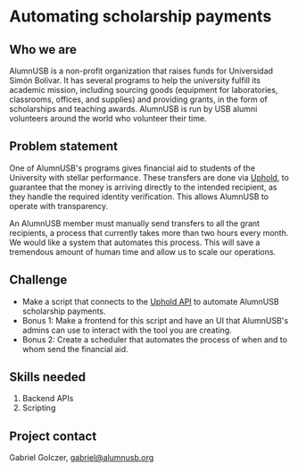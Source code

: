 # Automating scholarship payments

## Who we are
AlumnUSB is a non-profit organization that raises funds for Universidad Simón Bolivar. It has several programs to help the university fulfill its academic mission, including sourcing goods (equipment for laboratories, classrooms, offices, and supplies) and providing grants, in the form of scholarships and teaching awards. AlumnUSB is run by USB alumni volunteers around the world who volunteer their time.

## Problem statement
One of AlumnUSB's programs gives financial aid to students of the University with stellar performance. These transfers are done via [Uphold](https://uphold.com), to guarantee that the money is arriving directly to the intended recipient, as they handle the required identity verification. This allows AlumnUSB to operate with transparency.

An AlumnUSB member must manually send transfers to all the grant recipients, a process that currently takes more than two hours every month. We would like a system that automates this process. This will save a tremendous amount of human time and allow us to scale our operations.

## Challenge
 
* Make a script that connects to the [Uphold API](https://uphold.com/en/developer/api) to automate AlumnUSB scholarship payments.
* Bonus 1: Make a frontend for this script and have an UI that AlumnUSB's admins can use to interact with the tool you are creating. 
* Bonus 2: Create a scheduler that automates the process of when and to whom send the financial aid.

## Skills needed
1. Backend APIs
2. Scripting

## Project contact
Gabriel Golczer, gabriel@alumnusb.org



